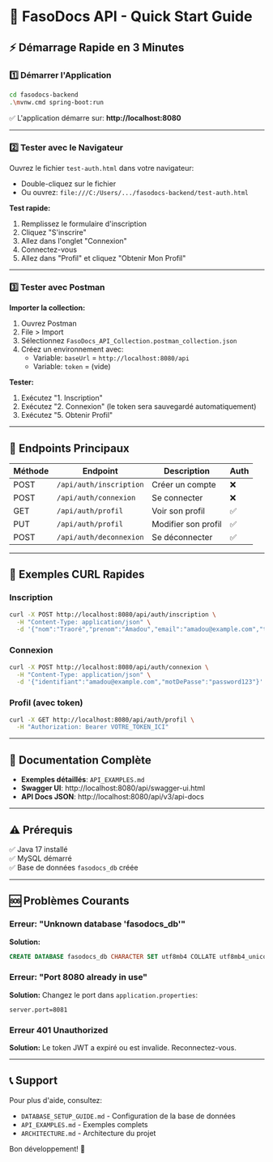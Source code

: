 # 🚀 FasoDocs API - Quick Start Guide

## ⚡ Démarrage Rapide en 3 Minutes

### 1️⃣ Démarrer l'Application

```bash
cd fasodocs-backend
.\mvnw.cmd spring-boot:run
```

✅ L'application démarre sur: **http://localhost:8080**

---

### 2️⃣ Tester avec le Navigateur

Ouvrez le fichier `test-auth.html` dans votre navigateur:
- Double-cliquez sur le fichier
- Ou ouvrez: `file:///C:/Users/.../fasodocs-backend/test-auth.html`

**Test rapide:**
1. Remplissez le formulaire d'inscription
2. Cliquez "S'inscrire"
3. Allez dans l'onglet "Connexion"
4. Connectez-vous
5. Allez dans "Profil" et cliquez "Obtenir Mon Profil"

---

### 3️⃣ Tester avec Postman

**Importer la collection:**
1. Ouvrez Postman
2. File > Import
3. Sélectionnez `FasoDocs_API_Collection.postman_collection.json`
4. Créez un environnement avec:
   - Variable: `baseUrl` = `http://localhost:8080/api`
   - Variable: `token` = (vide)

**Tester:**
1. Exécutez "1. Inscription"
2. Exécutez "2. Connexion" (le token sera sauvegardé automatiquement)
3. Exécutez "5. Obtenir Profil"

---

## 📌 Endpoints Principaux

| Méthode | Endpoint | Description | Auth |
|---------|----------|-------------|------|
| POST | `/api/auth/inscription` | Créer un compte | ❌ |
| POST | `/api/auth/connexion` | Se connecter | ❌ |
| GET | `/api/auth/profil` | Voir son profil | ✅ |
| PUT | `/api/auth/profil` | Modifier son profil | ✅ |
| POST | `/api/auth/deconnexion` | Se déconnecter | ✅ |

---

## 🔑 Exemples CURL Rapides

### Inscription
```bash
curl -X POST http://localhost:8080/api/auth/inscription \
  -H "Content-Type: application/json" \
  -d '{"nom":"Traoré","prenom":"Amadou","email":"amadou@example.com","telephone":"76543210","motDePasse":"password123","languePreferee":"fr"}'
```

### Connexion
```bash
curl -X POST http://localhost:8080/api/auth/connexion \
  -H "Content-Type: application/json" \
  -d '{"identifiant":"amadou@example.com","motDePasse":"password123"}'
```

### Profil (avec token)
```bash
curl -X GET http://localhost:8080/api/auth/profil \
  -H "Authorization: Bearer VOTRE_TOKEN_ICI"
```

---

## 📖 Documentation Complète

- **Exemples détaillés**: `API_EXAMPLES.md`
- **Swagger UI**: http://localhost:8080/api/swagger-ui.html
- **API Docs JSON**: http://localhost:8080/api/v3/api-docs

---

## ⚠️ Prérequis

✅ Java 17 installé  
✅ MySQL démarré  
✅ Base de données `fasodocs_db` créée  

---

## 🆘 Problèmes Courants

### Erreur: "Unknown database 'fasodocs_db'"
**Solution:**
```sql
CREATE DATABASE fasodocs_db CHARACTER SET utf8mb4 COLLATE utf8mb4_unicode_ci;
```

### Erreur: "Port 8080 already in use"
**Solution:** Changez le port dans `application.properties`:
```properties
server.port=8081
```

### Erreur 401 Unauthorized
**Solution:** Le token JWT a expiré ou est invalide. Reconnectez-vous.

---

## 📞 Support

Pour plus d'aide, consultez:
- `DATABASE_SETUP_GUIDE.md` - Configuration de la base de données
- `API_EXAMPLES.md` - Exemples complets
- `ARCHITECTURE.md` - Architecture du projet

Bon développement! 🎉
